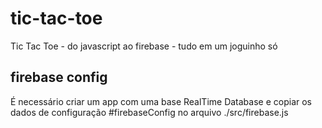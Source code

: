 # tic-tac-toe
Tic Tac Toe - do javascript ao firebase - tudo em um joguinho só

## firebase config
É necessário criar um app com uma base RealTime Database e copiar os dados de configuração #firebaseConfig no arquivo 
./src/firebase.js